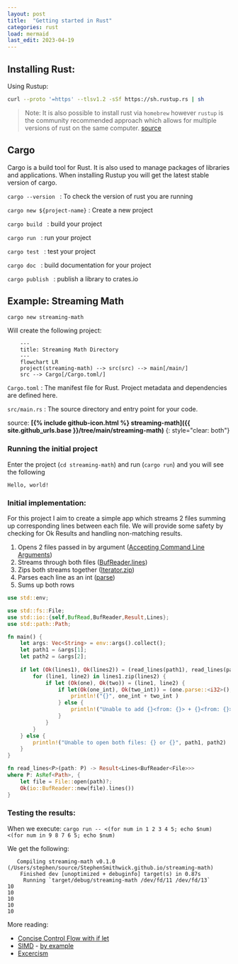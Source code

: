 ```yaml
---
layout: post
title:  "Getting started in Rust"
categories: rust
load: mermaid
last_edit: 2023-04-19
---
```


## Installing Rust:

Using Rustup:
```zsh
curl --proto '=https' --tlsv1.2 -sSf https://sh.rustup.rs | sh
```

> Note: It is also possible to install rust via `homebrew` however `rustup` is the community recommended approach which  allows for multiple versions of rust on the same computer. [source](https://sourabhbajaj.com/mac-setup/Rust/)


## Cargo
Cargo is a build tool for Rust. It is also used to manage packages of libraries and applications. When installing Rustup you will get the latest stable version of cargo.


`cargo --version `
: To check the version of rust you are running

`cargo new ${project-name}`
: Create a new project

`cargo build `
: build your project

`cargo run `
: run your project

`cargo test `
: test your project

`cargo doc `
: build documentation for your project

`cargo publish `
: publish a library to crates.io 

## Example: Streaming Math

`cargo new streaming-math`

Will create the following project:

```mermaid
    ---
    title: Streaming Math Directory
    ---
    flowchart LR
    project(streaming-math) --> src(src) --> main[/main/]
    src --> Cargo[/Cargo.toml/]
```

`Cargo.toml`
: The manifest file for Rust. Project metadata and dependencies are defined here.

`src/main.rs`
: The source directory and entry point for your code.

source: **[{% include github-icon.html %} streaming-math]({{ site.github_urls.base }}/tree/main/streaming-math)**
{: style="clear: both"}

### Running the initial project

Enter the project (`cd streaming-math`) and run (`cargo run`) and you will see the following

```
Hello, world!
```

### Initial implementation:

For this project I aim to create a simple app which streams 2 files summing up corresponding lines between each file.  We will provide some safety by checking for Ok Results and handling non-matching results.

1. Opens 2 files passed in by argument ([Accepting Command Line Arguments](https://doc.rust-lang.org/book/ch12-01-accepting-command-line-arguments.html))
2. Streams through both files ([BufReader.lines](https://doc.rust-lang.org/rust-by-example/std_misc/file/read_lines.html#efficient-method))
3. Zips both streams together ([Iterator.zip](https://doc.rust-lang.org/std/iter/trait.Iterator.html#method.zip))
4. Parses each line as an int ([parse](https://doc.rust-lang.org/std/primitive.str.html#method.parse))
5. Sums up both rows

```rust
use std::env;

use std::fs::File;
use std::io::{self,BufRead,BufReader,Result,Lines};
use std::path::Path;

fn main() {
    let args: Vec<String> = env::args().collect();
    let path1 = &args[1];
    let path2 = &args[2];
    
    if let (Ok(lines1), Ok(lines2)) = (read_lines(path1), read_lines(path2)) {
        for (line1, line2) in lines1.zip(lines2) {
            if let (Ok(one), Ok(two)) = (line1, line2) {
                if let(Ok(one_int), Ok(two_int)) = (one.parse::<i32>(), two.parse::<i32>()) {
                    println!("{}", one_int + two_int )
                } else {
                    println!("Unable to add {}<from: {}> + {}<from: {}>", one, path1, two, path2);
                }
            }
        }
    } else {
        println!("Unable to open both files: {} or {}", path1, path2)
    }
}

fn read_lines<P>(path: P) -> Result<Lines<BufReader<File>>>
where P: AsRef<Path>, {
    let file = File::open(path)?;
    Ok(io::BufReader::new(file).lines())
}
```

### Testing the results:

When we execute:
`cargo run -- <(for num in 1 2 3 4 5; echo $num) <(for num in 9 8 7 6 5; echo $num)`

We get the following:
```
   Compiling streaming-math v0.1.0 (/Users/stephen/source/StephenSmithwick.github.io/streaming-math)
    Finished dev [unoptimized + debuginfo] target(s) in 0.87s
     Running `target/debug/streaming-math /dev/fd/11 /dev/fd/13`
10
10
10
10
10
```

More reading: 
- [Concise Control Flow with if let](https://doc.rust-lang.org/book/ch06-03-if-let.html)
- [SIMD](https://doc.rust-lang.org/std/simd/index.html) - [by example](https://www.cs.brandeis.edu/~cs146a/rust/rustbyexample-02-21-2015/simd.html)
- [Excercism](https://exercism.org/tracks/rust)